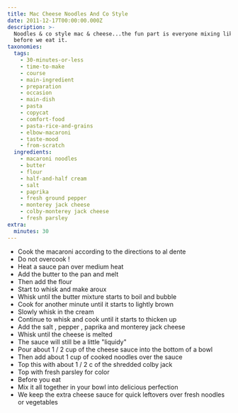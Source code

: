 ```yaml
---
title: Mac Cheese Noodles And Co Style
date: 2011-12-17T00:00:00.000Z
description: >-
  Noodles & co style mac & cheese...the fun part is everyone mixing like crazy
  before we eat it.
taxonomies:
  tags:
    - 30-minutes-or-less
    - time-to-make
    - course
    - main-ingredient
    - preparation
    - occasion
    - main-dish
    - pasta
    - copycat
    - comfort-food
    - pasta-rice-and-grains
    - elbow-macaroni
    - taste-mood
    - from-scratch
  ingredients:
    - macaroni noodles
    - butter
    - flour
    - half-and-half cream
    - salt
    - paprika
    - fresh ground pepper
    - monterey jack cheese
    - colby-monterey jack cheese
    - fresh parsley
extra:
  minutes: 30
---
```

 - Cook the macaroni according to the directions to al dente
 - Do not overcook !
 - Heat a sauce pan over medium heat
 - Add the butter to the pan and melt
 - Then add the flour
 - Start to whisk and make aroux
 - Whisk until the butter mixture starts to boil and bubble
 - Cook for another minute until it starts to lightly brown
 - Slowly whisk in the cream
 - Continue to whisk and cook until it starts to thicken up
 - Add the salt , pepper , paprika and monterey jack cheese
 - Whisk until the cheese is melted
 - The sauce will still be a little "liquidy"
 - Pour about 1 / 2 cup of the cheese sauce into the bottom of a bowl
 - Then add about 1 cup of cooked noodles over the sauce
 - Top this with about 1 / 2 c of the shredded colby jack
 - Top with fresh parsley for color
 - Before you eat
 - Mix it all together in your bowl into delicious perfection
 - We keep the extra cheese sauce for quick leftovers over fresh noodles or vegetables

